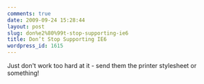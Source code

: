 ```yaml
---
comments: true
date: 2009-09-24 15:28:44
layout: post
slug: don%e2%80%99t-stop-supporting-ie6
title: Don’t Stop Supporting IE6
wordpress_id: 1615
---
```


Just don't work too hard at it - send them the printer stylesheet or something!
